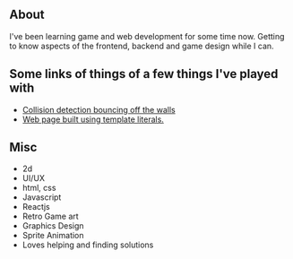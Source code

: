 ## About

I've been learning game and web development for some time now.
Getting to know aspects of the frontend, backend and game design while I can.

## Some links of things of a few things I've played with

- [Collision detection bouncing off the walls](https://pxljoh.github.io/bouncingsoul/)
- [Web page built using template literals.](https://pxljoh.github.io/alextaxi/)

## Misc

- 2d
- UI/UX
- html, css
- Javascript
- Reactjs
- Retro Game art
- Graphics Design
- Sprite Animation
- Loves helping and finding solutions
